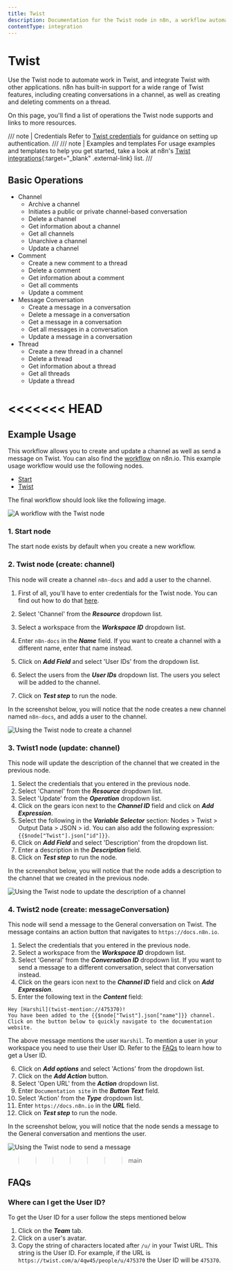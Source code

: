 ```yaml
---
title: Twist
description: Documentation for the Twist node in n8n, a workflow automation platform. Includes details of operations and configuration, and links to examples and credentials information.
contentType: integration
---
```


# Twist

Use the Twist node to automate work in Twist, and integrate Twist with other applications. n8n has built-in support for a wide range of Twist features, including creating conversations in a channel, as well as creating and deleting comments on a thread. 

On this page, you'll find a list of operations the Twist node supports and links to more resources.

/// note | Credentials
Refer to [Twist credentials](/integrations/builtin/credentials/twist/) for guidance on setting up authentication. 
///
/// note | Examples and templates
For usage examples and templates to help you get started, take a look at n8n's [Twist integrations](https://n8n.io/integrations/twist/){:target="_blank" .external-link} list.
///

## Basic Operations

* Channel
    * Archive a channel
    * Initiates a public or private channel-based conversation
    * Delete a channel
    * Get information about a channel
    * Get all channels
    * Unarchive a channel
    * Update a channel
* Comment
    * Create a new comment to a thread
    * Delete a comment
    * Get information about a comment
    * Get all comments
    * Update a comment
* Message Conversation
    * Create a message in a conversation
    * Delete a message in a conversation
    * Get a message in a conversation
    * Get all messages in a conversation
    * Update a message in a conversation
* Thread
    * Create a new thread in a channel
    * Delete a thread
    * Get information about a thread
    * Get all threads
    * Update a thread

<<<<<<< HEAD
=======
## Example Usage

This workflow allows you to create and update a channel as well as send a message on Twist. You can also find the [workflow](https://n8n.io/workflows/826) on n8n.io. This example usage workflow would use the following nodes.
- [Start](/integrations/builtin/core-nodes/n8n-nodes-base.start/)
- [Twist]()

The final workflow should look like the following image.

![A workflow with the Twist node](/_images/integrations/builtin/app-nodes/twist/workflow.png)

### 1. Start node

The start node exists by default when you create a new workflow.


### 2. Twist node (create: channel)

This node will create a channel `n8n-docs` and add a user to the channel.
1. First of all, you'll have to enter credentials for the Twist node. You can find out how to do that [here](/integrations/builtin/credentials/twist/).

2. Select 'Channel' from the ***Resource*** dropdown list.
3. Select a workspace from the ***Workspace ID*** dropdown list.
4. Enter `n8n-docs` in the ***Name*** field. If you want to create a channel with a different name, enter that name instead.
5. Click on ***Add Field*** and select 'User IDs' from the dropdown list.
6. Select the users from the ***User IDs*** dropdown list. The users you select will be added to the channel.
7. Click on ***Test step*** to run the node.

In the screenshot below, you will notice that the node creates a new channel named `n8n-docs`, and adds a user to the channel.

![Using the Twist node to create a channel](/_images/integrations/builtin/app-nodes/twist/twist_node.png)

### 3. Twist1 node (update: channel)

This node will update the description of the channel that we created in the previous node.

1. Select the credentials that you entered in the previous node.
2. Select 'Channel' from the ***Resource*** dropdown list.
3. Select 'Update' from the ***Operation*** dropdown list.
4. Click on the gears icon next to the ***Channel ID*** field and click on ***Add Expression***.
5. Select the following in the ***Variable Selector*** section: Nodes > Twist > Output Data > JSON > id. You can also add the following expression: `{{$node["Twist"].json["id"]}}`.
6. Click on ***Add Field*** and select 'Description' from the dropdown list.
7. Enter a description in the ***Description*** field.
8. Click on ***Test step*** to run the node.

In the screenshot below, you will notice that the node adds a description to the channel that we created in the previous node.

![Using the Twist node to update the description of a channel](/_images/integrations/builtin/app-nodes/twist/twist1_node.png)

### 4. Twist2 node (create: messageConversation)

This node will send a message to the General conversation on Twist. The message contains an action button that navigates to `https://docs.n8n.io`.

1. Select the credentials that you entered in the previous node.
2. Select a workspace from the ***Workspace ID*** dropdown list.
3. Select 'General' from the ***Conversation ID*** dropdown list. If you want to send a message to a different conversation, select that conversation instead.
4. Click on the gears icon next to the ***Channel ID*** field and click on ***Add Expression***.
5. Enter the following text in the ***Content*** field:
```
Hey [Harshil](twist-mention://475370)!
You have been added to the {{$node["Twist"].json["name"]}} channel.
Click on the button below to quickly navigate to the documentation website.
```
The above message mentions the user `Harshil`. To mention a user in your workspace you need to use their User ID. Refer to the [FAQs](#where-can-i-get-the-user-id) to learn how to get a User ID.

6. Click on ***Add options*** and select 'Actions' from the dropdown list.
7. Click on the ***Add Action*** button.
8. Select 'Open URL' from the ***Action*** dropdown list.
9. Enter `Documentation site` in the ***Button Text*** field.
10. Select 'Action' from the ***Type*** dropdown list.
11. Enter `https://docs.n8n.io` in the ***URL*** field.
12. Click on ***Test step*** to run the node.

In the screenshot below, you will notice that the node sends a message to the General conversation and mentions the user.

![Using the Twist node to send a message](/_images/integrations/builtin/app-nodes/twist/twist2_node.png)
>>>>>>> main

## FAQs

### Where can I get the User ID?

To get the User ID for a user follow the steps mentioned below
1. Click on the ***Team*** tab.
2. Click on a user's avatar.
3. Copy the string of characters located after `/u/` in your Twist URL. This string is the User ID. For example, if the URL is `https://twist.com/a/4qw45/people/u/475370` the User ID will be `475370`.


